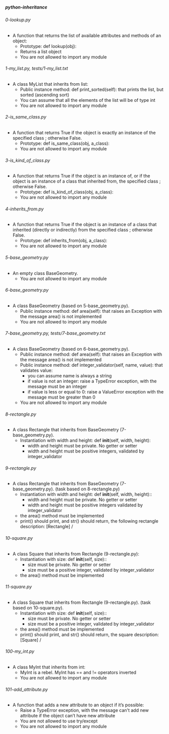 ##### python-inheritance 
###### 0-lookup.py
- A function that returns the list of available attributes and methods of an object:
    - Prototype: def lookup(obj):
    - Returns a list object
    - You are not allowed to import any module
###### 1-my_list.py, tests/1-my_list.txt
- A class MyList that inherits from list:
    - Public instance method: def print_sorted(self): that prints the list, but sorted (ascending sort)
    - You can assume that all the elements of the list will be of type int
    - You are not allowed to import any module

###### 2-is_same_class.py
- A function that returns True if the object is exactly an instance of the specified class ; otherwise False.
    - Prototype: def is_same_class(obj, a_class):
    - You are not allowed to import any module

###### 3-is_kind_of_class.py
- A function that returns True if the object is an instance of, or if the object is an instance of a class that inherited from, the specified class ; otherwise False.
    - Prototype: def is_kind_of_class(obj, a_class):
    - You are not allowed to import any module
###### 4-inherits_from.py
- A function that returns True if the object is an instance of a class that inherited (directly or indirectly) from the specified class ; otherwise False.
    - Prototype: def inherits_from(obj, a_class):
    - You are not allowed to import any module

###### 5-base_geometry.py
- An empty class BaseGeometry.
    - You are not allowed to import any module

###### 6-base_geometry.py
- A class BaseGeometry (based on 5-base_geometry.py).
    - Public instance method: def area(self): that raises an Exception with the message area() is not implemented
    - You are not allowed to import any module

###### 7-base_geometry.py, tests/7-base_geometry.txt
- A class BaseGeometry (based on 6-base_geometry.py).
    - Public instance method: def area(self): that raises an Exception with the message area() is not implemented
    - Public instance method: def integer_validator(self, name, value): that validates value:
        - you can assume name is always a string
        - if value is not an integer: raise a TypeError exception, with the message <name> must be an integer
        - if value is less or equal to 0: raise a ValueError exception with the message <name> must be greater than 0
    - You are not allowed to import any module

###### 8-rectangle.py
- A class Rectangle that inherits from BaseGeometry (7-base_geometry.py).
    - Instantiation with width and height: def __init__(self, width, height):
        - width and height must be private. No getter or setter
        - width and height must be positive integers, validated by integer_validator

###### 9-rectangle.py
- A class Rectangle that inherits from BaseGeometry (7-base_geometry.py). (task based on 8-rectangle.py)
    - Instantiation with width and height: def __init__(self, width, height)::
        - width and height must be private. No getter or setter
        - width and height must be positive integers validated by integer_validator
    - the area() method must be implemented
    - print() should print, and str() should return, the following rectangle description: [Rectangle] <width>/<height>

###### 10-square.py
- A class Square that inherits from Rectangle (9-rectangle.py):
    - Instantiation with size: def __init__(self, size)::
        - size must be private. No getter or setter
        - size must be a positive integer, validated by integer_validator
    - the area() method must be implemented

###### 11-square.py
- A class Square that inherits from Rectangle (9-rectangle.py). (task based on 10-square.py).
    - Instantiation with size: def __init__(self, size)::
        - size must be private. No getter or setter
        - size must be a positive integer, validated by integer_validator
    - the area() method must be implemented
    - print() should print, and str() should return, the square description: [Square] <width>/<height>

###### 100-my_int.py
- A class MyInt that inherits from int:
    - MyInt is a rebel. MyInt has == and != operators inverted
    - You are not allowed to import any module

###### 101-add_attribute.py
- A function that adds a new attribute to an object if it’s possible:
    - Raise a TypeError exception, with the message can't add new attribute if the object can’t have new attribute
    - You are not allowed to use try/except
    - You are not allowed to import any module
